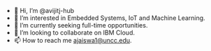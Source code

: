 - 👋 Hi, I’m @avijitj-hub
- 👀 I’m interested in Embedded Systems, IoT and Machine Learning.
- 🌱 I’m currently seeking full-time opportunities.
- 💞️ I’m looking to collaborate on IBM Cloud.
- 📫 How to reach me ajaiswa1@uncc.edu.

<!---
avijitj-hub/avijitj-hub is a ✨ special ✨ repository because its `README.md` (this file) appears on your GitHub profile.
You can click the Preview link to take a look at your changes.
--->
